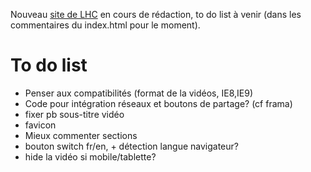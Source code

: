 Nouveau [site de LHC](https://kapu06.github.io) en cours de rédaction, to do list à venir (dans les commentaires du index.html pour le moment).

# To do list

 *  Penser aux compatibilités (format de la vidéos, IE8,IE9)
 *  Code pour intégration réseaux et boutons de partage? (cf frama)
 *  fixer pb sous-titre vidéo
 *  favicon
 *  Mieux commenter sections
 *  bouton switch fr/en, + détection langue navigateur?
 *  hide la vidéo si mobile/tablette?
